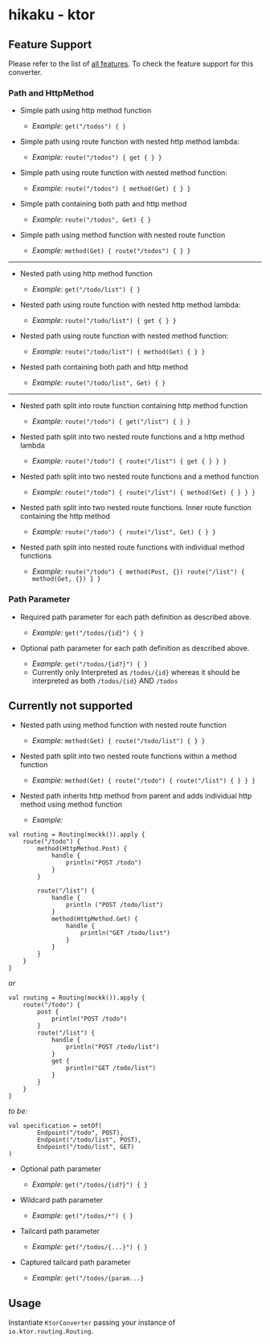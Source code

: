 # hikaku - ktor

## Feature Support

Please refer to the list of [all features](features.md). To check the feature support for this converter.

### Path and HttpMethod

+ Simple path using http method function
  + _Example:_ `get("/todos") { }`

+ Simple path using route function with nested http method lambda:
  + _Example:_ `route("/todos") { get { } }`

+ Simple path using route function with nested method function:
  + _Example:_ `route("/todos") { method(Get) { } }`

+ Simple path containing both path and http method
  + _Example:_ `route("/todos", Get) { }`

+ Simple path using method function with nested route function
  + _Example:_ `method(Get) { route("/todos") { } }`

---- 

+ Nested path using http method function
  + _Example:_ `get("/todo/list") { }`  

+ Nested path using route function with nested http method lambda:
  + _Example:_ `route("/todo/list") { get { } }`
  
+ Nested path using route function with nested method function:
  + _Example:_ `route("/todo/list") { method(Get) { } }`

+ Nested path containing both path and http method
  + _Example:_ `route("/todo/list", Get) { }`

----

+ Nested path split into route function containing http method function
  + _Example:_ `route("/todo") { get("/list") { } }`

+ Nested path split into two nested route functions and a http method lambda
  + _Example:_ `route("/todo") { route("/list") { get { } } }`

+ Nested path split into two nested route functions and a method function
  + _Example:_ `route("/todo") { route("/list") { method(Get) { } } }`

+ Nested path split into two nested route functions. Inner route function containing the http method
  + _Example:_ `route("/todo") { route("/list", Get) { } }`

+ Nested path split into nested route functions with individual method functions
  + _Example:_ `route("/todo") { method(Post, {}) route("/list") { method(Get, {}) } }`

### Path Parameter

+ Required path parameter for each path definition as described above.
  + _Example:_ `get("/todos/{id}") { }`

+ Optional path parameter for each path definition as described above. 
  + _Example:_ `get("/todos/{id?}") { }`
  + Currently only Interpreted as `/todos/{id}` whereas it should be interpreted as both `/todos/{id}` AND `/todos`

## Currently not supported

+ Nested path using method function with nested route function
  + _Example:_ `method(Get) { route("/todo/list") { } }`

+ Nested path split into two nested route functions within a method function
  + _Example:_ `method(Get) { route("/todo") { route("/list") { } } }`

+ Nested path inherits http method from parent and adds individual http method using method function
  + _Example:_
```
val routing = Routing(mockk()).apply {
    route("/todo") {
        method(HttpMethod.Post) {
            handle {
                println("POST /todo")
            }
        }

        route("/list") {
            handle {
                println ("POST /todo/list")
            }
            method(HttpMethod.Get) {
                handle {
                    println("GET /todo/list")
                }
            }
        }
    }
}
```
*or*
```
val routing = Routing(mockk()).apply {
    route("/todo") {
        post {
            println("POST /todo")
        }
        route("/list") {
            handle {
                println("POST /todo/list")
            }
            get {
                println("GET /todo/list")
            }
        }
    }
}
```
*to be:*
```
val specification = setOf(
        Endpoint("/todo", POST),
        Endpoint("/todo/list", POST),
        Endpoint("/todo/list", GET)
)
```

+ Optional path parameter
  + _Example:_ `get("/todos/{id?}") { }`

+ Wildcard path parameter
  + _Example:_ `get("/todos/*") { }`

+ Tailcard path parameter
  + _Example:_ `get("/todos/{...}") { }`

+ Captured tailcard path parameter
  + _Example:_ `get("/todos/{param...}`

## Usage

Instantiate `KtorConverter` passing your instance of `io.ktor.routing.Routing`.